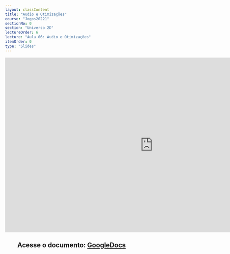 ```yaml
---
layout: classContent
title: "Audio e Otimizações"
course: "Jogos20221"
sectionNo: 0
section: "Universo 2D"
lectureOrder: 6
lecture: "Aula 06: Audio e Otimizações"
itemOrder: 0
type: "Slides"
---
```


<iframe src="https://docs.google.com/presentation/d/e/2PACX-1vQ4hCV2FUzs-qTy45dCPFB4GwFcw3XRkW1Z-YtHstl00DUyrHluH6-Xqawd234UvSF18IpacwyoyIQ2/embed?start=false&loop=false&delayms=3000" frameborder="0" width="960" height="569" allowfullscreen="true" mozallowfullscreen="true" webkitallowfullscreen="true"></iframe>

## &nbsp;&nbsp;&nbsp;&nbsp;&nbsp;&nbsp;&nbsp;&nbsp;Acesse o documento: [GoogleDocs](https://docs.google.com/presentation/d/1mCSNz4ittNt4SHBpf3MFJ4Ki5n13Kkcd0NlDX3lG-Ps/edit?usp=sharing)
